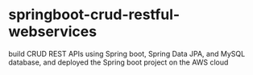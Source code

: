 # springboot-crud-restful-webservices
build CRUD REST APIs using Spring boot, Spring Data JPA, and MySQL database, and deployed the Spring boot project on the AWS cloud
